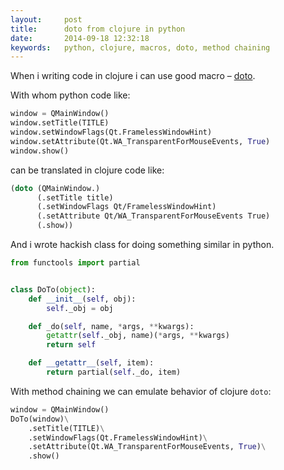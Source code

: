 ```yaml
---
layout:     post
title:      doto from clojure in python
date:       2014-09-18 12:32:18
keywords:   python, clojure, macros, doto, method chaining  
---
```


When i writing code in clojure i can use good macro &ndash; [doto](http://clojuredocs.org/clojure_core/1.3.0/clojure.core/doto).

With whom python code like:


~~~python
window = QMainWindow()
window.setTitle(TITLE)
window.setWindowFlags(Qt.FramelessWindowHint)
window.setAttribute(Qt.WA_TransparentForMouseEvents, True)
window.show()
~~~

can be translated in clojure code like:

~~~clojure
(doto (QMainWindow.)
      (.setTitle title)
      (.setWindowFlags Qt/FramelessWindowHint)
      (.setAttribute Qt/WA_TransparentForMouseEvents True)
      (.show))
~~~

And i wrote hackish class for doing something similar in python.

~~~python
from functools import partial


class DoTo(object):
    def __init__(self, obj):
        self._obj = obj

    def _do(self, name, *args, **kwargs):
        getattr(self._obj, name)(*args, **kwargs)
        return self

    def __getattr__(self, item):
        return partial(self._do, item)
~~~

With method chaining we can emulate behavior of clojure `doto`:

~~~python
window = QMainWindow()
DoTo(window)\
    .setTitle(TITLE)\
    .setWindowFlags(Qt.FramelessWindowHint)\
    .setAttribute(Qt.WA_TransparentForMouseEvents, True)\
    .show()
~~~
